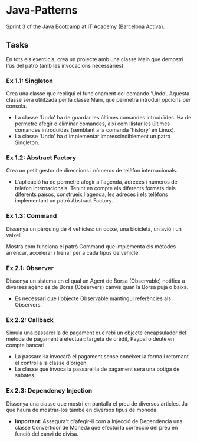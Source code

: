 # Java-Patterns
Sprint 3 of the Java Bootcamp at IT Academy (Barcelona Activa).

## Tasks

En tots els exercicis, crea un projecte amb una classe Main que demostri l'ús del patró (amb les invocacions necessàries).

### Ex 1.1: Singleton


Crea una classe que repliqui el funcionament del comando 'Undo'. Aquesta classe serà utilitzada per la classe Main, que permetrà introduir opcions per consola.
- La classe 'Undo' ha de guardar les últimes comandes introduïdes. Ha de permetre afegir o eliminar comandes, així 
com llistar les últimes comandes introduïdes (semblant a la comanda 'history' en Linux).
- La classe 'Undo' ha d'implementar imprescindiblement un patró Singleton.

### Ex 1.2: Abstract Factory

Crea un petit gestor de direccions i números de telèfon internacionals.

- L'aplicació ha de permetre afegir a l'agenda, adreces i números de telèfon internacionals. Tenint en compte els 
diferents formats dels diferents països, construeix l'agenda, les adreces i els telèfons implementant un patró Abstract Factory.

### Ex 1.3: Command

Dissenya un pàrquing de 4 vehicles: un cotxe, una bicicleta, un avió i un vaixell.

Mostra com funciona el patró Command que implementa els mètodes arrencar, accelerar i frenar per a cada tipus de vehicle.


### Ex 2.1: Observer
Dissenya un sistema en el qual un Agent de Borsa (Observable) notifica a diverses agències de Borsa (Observers) canvis quan la Borsa puja o baixa.

- És necessari que l'objecte Observable mantingui referències als Observers.

### Ex 2.2: Callback
Simula una passarel·la de pagament que rebi un objecte encapsulador del mètode de pagament a efectuar: targeta de crèdit, Paypal o deute en compte bancari.

- La passarel·la invocarà el pagament sense conèixer la forma i retornant el control a la classe d'origen.
- La classe que invoca la passarel·la de pagament serà una botiga de sabates.

### Ex 2.3: Dependency Injection

Dissenya una classe que mostri en pantalla el preu de diversos articles. Ja que haurà de mostrar-los també en diversos tipus de moneda.

- **Important**: Assegura't d'afegir-li com a Injecció de Dependència una classe Convertidor de Moneda que efectuï la correcció del preu en funció del canvi de divisa.